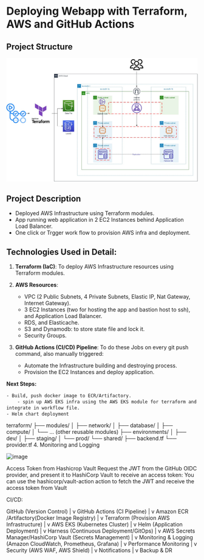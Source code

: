 # Deploying Webapp with Terraform, AWS and GitHub Actions

## Project Structure
![Infrastructure](./assests/AWS-Three-Tier-Architecture.jpg)

## Project Description

- Deployed AWS Infrastructure using Terraform modules.
 - App running web application in 2 EC2 Instances behind Application Load Balancer.
 - One click or Trgger work flow to provision AWS infra and deployment.


## Technologies Used in Detail: 
1. **Terraform (IaC)**: To deploy AWS Infrastructure resources using Terraform modules.
2. **AWS Resources**:
	- VPC (2 Public Subnets, 4 Private Subnets, Elastic IP, Nat Gateway, Internet Gateway).
	- 3 EC2 Instances (two for hosting the app and bastion host to ssh), and Application Load Balancer.
	- RDS, and Elasticache.
	- S3 and Dynamodb: to store state file and lock it.
	- Security Groups.

3. **GitHub Actions (CI/CD) Pipeline**: To do these Jobs on every git push command, also manually triggered:
	- Automate the Infrastructure building and destroying process.
	- Provision the EC2 Instances and deploy application.

**Next Steps:**

	- Build, push docker image to ECR/Artifactory.
        - spin up AWS EKS infra using the AWS EKS module for terraform and integrate in workflow file.
	- Helm chart deployment
 terraform/
├── modules/
│   ├── network/
│   ├── database/
│   ├── compute/
│   └── ... (other reusable modules)
├── environments/
│   ├── dev/
│   ├── staging/
│   └── prod/
└── shared/
    ├── backend.tf
    └── provider.tf
4.  Monitoring and Logging

![image](https://github.com/AkshaySoooryavanshi/Wed-TerraRepo/assets/96631562/ef1d1ecc-7394-40f2-b896-bbd8d31500d0)






Access Token from Hashicrop Vault
Request the JWT from the GitHub OIDC provider, and present it to HashiCorp Vault to receive an access token:
You can use the hashicorp/vault-action action to fetch the JWT and receive the access token from Vault

CI/CD:

GitHub (Version Control) 
    |
    v
GitHub Actions (CI Pipeline)
    |
    v
Amazon ECR /Artifactory(Docker Image Registry)
    |
    v
Terraform (Provision AWS Infrastructure)
    |
    v
AWS EKS (Kubernetes Cluster)
    |
    v
Helm (Application Deployment)
    |
    v
Harness (Continuous Deployment/GitOps)
    |
    v
AWS Secrets Manager/HashiCorp Vault (Secrets Management)
    |
    v
Monitoring & Logging (Amazon CloudWatch, Prometheus, Grafana)
    |
    v
Performance Monitoring 
    |
    v
Security (AWS WAF, AWS Shield)
    |
    v
Notifications 
    |
    v
Backup & DR 



